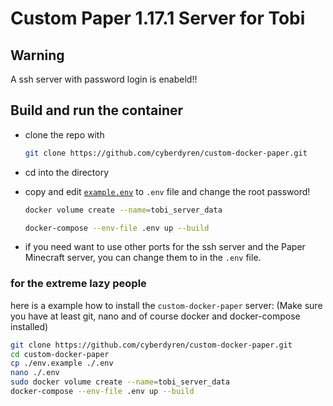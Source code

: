# Custom Paper 1.17.1 Server for Tobi

## Warning

A ssh server with password login is enabeld!!

## Build and run the container

- clone the repo with
  
  ```sh
  git clone https://github.com/cyberdyren/custom-docker-paper.git
  ```

- cd into the directory
- copy and edit [`example.env`](https://github.com/cyberdyren/custom-docker-paper/blob/main/.env.example) to `.env` file and change the root password!

  ```sh
  docker volume create --name=tobi_server_data
  
  docker-compose --env-file .env up --build
  ```

- if you need want to use other ports for the ssh server and the Paper Minecraft server, you can change them to in the `.env` file.


### for the extreme lazy people

here is a example how to install the `custom-docker-paper` server:
(Make sure you have at least git, nano and of course docker and docker-compose installed)

```sh
git clone https://github.com/cyberdyren/custom-docker-paper.git
cd custom-docker-paper
cp ./env.example ./.env
nano ./.env
sudo docker volume create --name=tobi_server_data
docker-compose --env-file .env up --build
```
